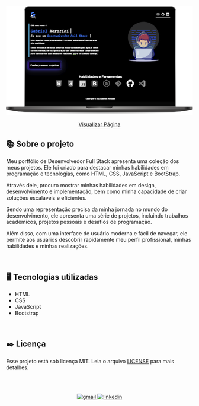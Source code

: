 <img src="./portfolio/img/projecao.png" alt="pagina em execução">

<div align="center">

[Visualizar Página](https://gabrielmorozini.com.br/)
</div>

## 📚 Sobre o projeto 
Meu portfólio de Desenvolvedor Full Stack apresenta uma coleção dos meus projetos. Ele foi criado para destacar minhas habilidades em programação e tecnologias, como HTML, CSS, JavaScript e BootStrap.  

Através dele, procuro mostrar minhas habilidades em design, desenvolvimento e implementação, bem como minha capacidade de criar soluções escaláveis e eficientes.

Sendo uma representação precisa da minha jornada no mundo do desenvolvimento, ele apresenta uma série de projetos, incluindo trabalhos acadêmicos, projetos pessoais e desafios de programação. 

Além disso, com uma interface de usuário moderna e fácil de navegar, ele permite aos usuários descobrir rapidamente meu perfil profissional, minhas habilidades e minhas realizações. 

<br>

## 🖥️ Tecnologias utilizadas

* HTML
* CSS
* JavaScript
* Bootstrap

<br>

## ✒️ Licença
Esse projeto está sob licença MIT. Leia o arquivo <a href="./LICENSE" >LICENSE</a> para mais detalhes. 

<br><br>

<div align=center>

  <a href="mailto:gabril.dev@gmail.com" >
    <img src="https://img.shields.io/badge/gabril.dev@gmail.com-D14836?style=for-the-badge&logo=gmail&logoColor=white" alt="gmail">
  </a>
  
   <a href="https://www.linkedin.com/in/gabrielmorozini/">
    <img src="https://img.shields.io/badge/linkedin.com/in/gabrielmorozini/-0077B5?style=for-the-badge&logo=linkedin&logoColor=white" alt="linkedin">
  </a>    
</div>
